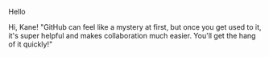 Hello


Hi, Kane! 
"GitHub can feel like a mystery at first, but once you get used to it, it's super helpful and makes collaboration much easier. You'll get the hang of it quickly!"
